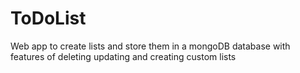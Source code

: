 # ToDoList
Web app to create lists and store them in a mongoDB database with features of deleting updating  and creating custom lists
